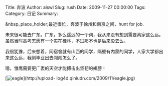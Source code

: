 Title: 奔波
Author: alswl
Slug: rush
Date: 2009-11-27 00:00:00
Tags: 
Category: 日记
Summary: 

&nbsp_place_holder;最近很忙，奔波于徐州和南京之间，hunt for job.

未来很可能去广东。广东，多么遥远的一个词，我从来没有想到需要离家这么远。虽然当时高考志愿有一个实在桂林，不过那不也是后来没去么。

我很犹豫，后来想着，同宿舍就有山西的同学，隔壁有内蒙的同学，人家大学都出来这么远，我刚毕业出去闯闯怎么了。

嗯，雏鹰需要更广袤的天空才能搏击出坚韧的翅膀！

[![eagle](http://upload-log4d.qiniudn.com/2009/11/eagle.jpg)](http://upload-
log4d.qiniudn.com/2009/11/eagle.jpg)

